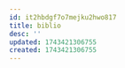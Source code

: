 ```yaml
---
id: it2hbdgf7o7mejku2hwo817
title: biblio
desc: ''
updated: 1743421306755
created: 1743421306755
---
```

